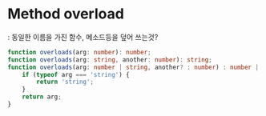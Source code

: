 # Method overload

: 동일한 이름을 가진 함수, 메소드등을 덮어 쓰는것?

```ts
function overloads(arg: number): number;
function overloads(arg: string, another: number): string;
function overloads(arg: number | string, another? : number) : number | string {
    if (typeof arg === 'string') {
        return 'string';
    }
    return arg;
}
```

